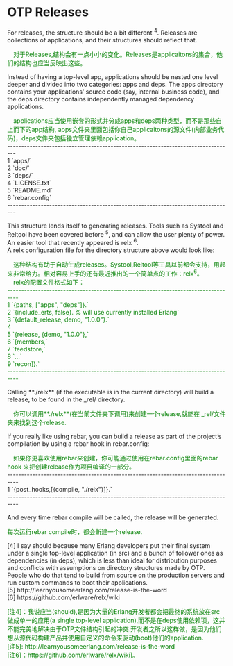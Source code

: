 # OTP Releases
For releases, the structure should be a bit different <sup>4</sup>. Releases are collections of applications, and their structures should reflect that.
 <p></p>
 <font color="green">
&emsp;对于Releases,结构会有一点小小的变化。Releases是applicaitons的集合，他们的结构也应当反映出这些。
</font>
<p></p>
Instead of having a top-level app, applications should be nested one level deeper and divided into two categories: apps and deps. The apps directory contains your applications’ source code (say, internal business code), and the deps directory contains independently managed dependency applications.
<p></p>
<font color="green">
&emsp;applications应当使用嵌套的形式并分成apps和deps两种类型，而不是那些自上而下的app结构, apps文件夹里面包括你自己applicaitons的源文件(内部业务代码)，deps文件夹包括独立管理依赖application。<br>
</font>
---------------------------------------------------------------------------------<br>
1 `apps/`<br>
2 `doc/`<br>
3 `deps/`<br>
4 `LICENSE.txt`<br>
5 `README.md`<br>
6 `rebar.config`<br>
---------------------------------------------------------------------------------<br>
<p></p>
This structure lends itself to generating releases. Tools such as Systool and Reltool have been covered before <sup>5</sup>, and can allow the user plenty of power. An easier tool that recently appeared is relx <sup>6</sup>.<br>
A relx configuration file for the directory structure above would look like:
<p></p>
<font color="green">
&emsp;这种结构有助于自动生成releases。Systool,Reltool等工具以前都会支持，用起来非常给力。相对容易上手的还有最近推出的一个简单点的工作：relx<sup>6</sup>。<br>
&emsp;relx的配置文件格式如下：<br>
----------------------------------------------------------------------------------<br>
1 `{paths, ["apps", "deps"]}.`<br>
2 `{include_erts, false}. % will use currently installed Erlang`<br>
3 `{default_release, demo, "1.0.0"}.`<br>
4 <br>
5 `{release, {demo, "1.0.0"},`<br>
6 `[members,`<br>
7 `feedstore,`<br>
8 `...`<br>
9 `recon]}.`<br>
----------------------------------------------------------------------------------<br>
</font>
<p></p>
Calling **./relx** (if the executable is in the current directory) will build a release, to be found in the _rel/ directory.
<p></p>
<font color="green">
&emsp;你可以调用**./relx**(在当前文件夹下调用)来创建一个release,就能在 _rel/文件夹来找到这个release.
</font>
<p></p>
If you really like using rebar, you can build a release as part of the project’s compilation by using a rebar hook in rebar.config:
<p></p>
<font color="green">
&emsp;如果你更喜欢使用rebar来创建，你可能通过使用在rebar.config里面的rebar hook 来把创建release作为项目编译的一部分。<br>
</font>
----------------------------------------------------------------------------------<br>
1 `{post_hooks,[{compile, "./relx"}]}.`<br>
----------------------------------------------------------------------------------<br>
<p></p>
And every time rebar compile will be called, the release will be generated.
<p></p><font color="green">
每次运行rebar compile时，都会新建一个release.
</font>
<p></p>
[4] I say should because many Erlang developers put their final system under a single top-level application (in src) and a bunch of follower ones as dependencies (in deps),
which is less than ideal for distribution purposes and conflicts with assumptions on directory structures made by OTP.<br>
 People who do that tend to build from source on the production servers and run custom commands to boot their applications.<br>
[5] http://learnyousomeerlang.com/release-is-the-word<br>
[6] https://github.com/erlware/relx/wiki
<p></p>

<font color="green">
[注4]：我说应当(should),是因为大量的Erlang开发者都会把最终的系统放在src做成单一的应用(a single top-level application),而不是在deps使用依赖项，这并不能完美地解决由于OTP文件结构引起的冲突.开发者之所以这样做，是因为他们想从源代码构建产品并使用自定义的命令来驱动(boot)他们的application.<br>
[注5]: http://learnyousomeerlang.com/release-is-the-word <br>
[注6]：https://github.com/erlware/relx/wiki]。
</font>

